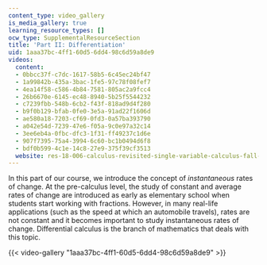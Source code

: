 ```yaml
---
content_type: video_gallery
is_media_gallery: true
learning_resource_types: []
ocw_type: SupplementalResourceSection
title: 'Part II: Differentiation'
uid: 1aaa37bc-4ff1-60d5-6dd4-98c6d59a8de9
videos:
  content:
  - 0bbcc37f-c7dc-1617-58b5-6c45ec24bf47
  - 1a99842b-435a-3bac-1fe5-97c78f08fef7
  - 4ea14f58-c586-4b84-7581-805ac2a9fcc4
  - 26b6670e-6145-ec48-8940-5b25f5544232
  - c7239fbb-548b-6cb2-f43f-818ad9d4f280
  - b9f0b129-bfab-0fe0-3e5a-91ad22f1606d
  - ae580a18-7203-cf69-0fd3-0a57ba393790
  - a042e54d-7239-47e6-f05a-9c0e97a32c14
  - 3ee6eb4a-0fbc-dfc3-1f31-ff49237c1d6e
  - 907f7395-75a4-3994-6c60-bc1b0494d6f8
  - bdf0b599-4c1e-14c8-27e9-375f39cf3513
  website: res-18-006-calculus-revisited-single-variable-calculus-fall-2010
---
```


In this part of our course, we introduce the concept of _instantaneous_ rates of change. At the pre-calculus level, the study of constant and average rates of change are introduced as early as elementary school when students start working with fractions. However, in many real-life applications (such as the speed at which an automobile travels), rates are not constant and it becomes important to study instantaneous rates of change. Differential calculus is the branch of mathematics that deals with this topic.

{{< video-gallery "1aaa37bc-4ff1-60d5-6dd4-98c6d59a8de9" >}}

